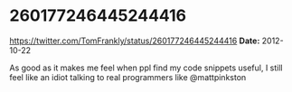# 260177246445244416
https://twitter.com/TomFrankly/status/260177246445244416
**Date:** 2012-10-22

As good as it makes me feel when ppl find my code snippets useful, I still feel like an idiot talking to real programmers like @mattpinkston
